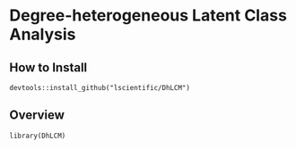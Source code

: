 # Degree-heterogeneous Latent Class Analysis

## How to Install
```devtools::install_github("lscientific/DhLCM")```

## Overview
```library(DhLCM)```
